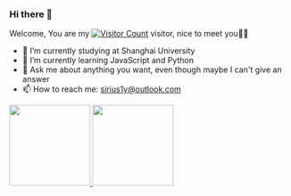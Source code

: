 ### Hi there 👋

Welcome, You are my [![Visitor Count](https://profile-counter.glitch.me/sirius2alpha/count.svg)](https://sirius2alpha.github.io) visitor, nice to meet you🎉🎉

- 🔭 I’m currently studying at Shanghai University
- 🌱 I’m currently learning JavaScript and Python
- 💬 Ask me about anything you want, even though maybe I can't give an answer
- 📫 How to reach me: sirius1y@outlook.com


[<span>
  <img src="https://github-readme-stats.vercel.app/api/top-langs/?username=sirius2alpha&layout=compact" height=145/>
</span>
<span>
  <img src="https://github-readme-stats.vercel.app/api?username=sirius2alpha&count_private=true&show_icons=true" height=145/>
</span>](https://sirius2alpha.github.io)

<!-- <a href="https://github.com/sirius2alpha/sirius2alpha.github.io">
  <img align="center" src="https://github-readme-stats.vercel.app/api/pin/?username=sirius2alpha&repo=sirius2alpha.github.io" />
</a> -->

